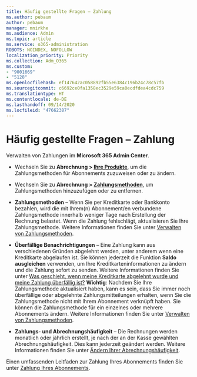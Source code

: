 ```yaml
---
title: Häufig gestellte Fragen – Zahlung
ms.author: pebaum
author: pebaum
manager: mnirkhe
ms.audience: Admin
ms.topic: article
ms.service: o365-administration
ROBOTS: NOINDEX, NOFOLLOW
localization_priority: Priority
ms.collection: Adm_O365
ms.custom:
- "9001669"
- "5128"
ms.openlocfilehash: ef147642ac058892fb55e6384c196b24c78c57fb
ms.sourcegitcommit: c6692ce0fa1358ec3529e59ca0ecdfdea4cdc759
ms.translationtype: HT
ms.contentlocale: de-DE
ms.lasthandoff: 09/14/2020
ms.locfileid: "47662387"
---
```

# <a name="payment-faq"></a>Häufig gestellte Fragen – Zahlung

Verwalten von Zahlungen im **Microsoft 365 Admin Center**. 

- Wechseln Sie zu **Abrechnung > [Ihre Produkte](https://go.microsoft.com/fwlink/p/?linkid=842054)**, um die Zahlungsmethoden für Abonnements zuzuweisen oder zu ändern.
- Wechseln Sie zu **Abrechnung > [Zahlungsmethoden](https://go.microsoft.com/fwlink/p/?linkid=2018806)**, um Zahlungsmethoden hinzuzufügen oder zu entfernen.

- **Zahlungsmethoden** – Wenn Sie per Kreditkarte oder Bankkonto bezahlen, wird die mit Ihrem(n) Abonnement/en verbundene Zahlungsmethode innerhalb weniger Tage nach Erstellung der Rechnung belastet. Wenn die Zahlung fehlschlägt, aktualisieren Sie Ihre Zahlungsmethode. Weitere Informationen finden Sie unter [Verwalten von Zahlungsmethoden](https://docs.microsoft.com/microsoft-365/commerce/billing-and-payments/manage-payment-methods).

- **Überfällige Benachrichtigungen** – Eine Zahlung kann aus verschiedenen Gründen abgelehnt werden, unter anderem wenn eine Kreditkarte abgelaufen ist. Sie können jederzeit die Funktion **Saldo ausgleichen** verwenden, um Ihre Kreditkarteninformationen zu ändern und die Zahlung sofort zu senden. Weitere Informationen finden Sie unter [Was geschieht, wenn meine Kreditkarte abgelehnt wurde und meine Zahlung überfällig ist?](https://docs.microsoft.com/microsoft-365/commerce/billing-and-payments/pay-for-your-subscription?view=o365-worldwide#what-if-my-credit-card-was-declined-and-my-payment-is-past-due) **Wichtig**: Nachdem Sie Ihre Zahlungsmethode aktualisiert haben, kann es sein, dass Sie immer noch überfällige oder abgelehnte Zahlungsmitteilungen erhalten, wenn Sie die Zahlungsmethode nicht mit Ihrem Abonnement verknüpft haben. Sie können die Zahlungsmethode für ein einzelnes oder mehrere Abonnements ändern. Weitere Informationen finden Sie unter [Verwalten von Zahlungsmethoden](https://docs.microsoft.com/microsoft-365/commerce/billing-and-payments/manage-payment-methods?view=o365-worldwide).

- **Zahlungs- und Abrechnungshäufigkeit** – Die Rechnungen werden monatlich oder jährlich erstellt, je nach der an der Kasse gewählten Abrechnungshäufigkeit. Dies kann jederzeit geändert werden. Weitere Informationen finden Sie unter [Ändern Ihrer Abrechnungshäufigkeit](https://docs.microsoft.com/microsoft-365/commerce/billing-and-payments/change-payment-frequency).

Einen umfassenden Leitfaden zur Zahlung Ihres Abonnements finden Sie unter [Zahlung Ihres Abonnements](https://docs.microsoft.com/microsoft-365/commerce/billing-and-payments/pay-for-your-subscription?view=o365-worldwide).
